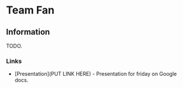 # Team Fan

## Information
TODO.

### Links
* [Presentation](PUT LINK HERE) - Presentation for friday on Google docs.
